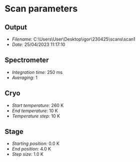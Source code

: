 Scan parameters
=================================================

Output
-------------------------------------------------
- *Filename:* C:\Users\User\Desktop\igor\230425\scans\scan1
- *Date:*  25/04/2023 11:17:10

Spectrometer
-------------------------------------------------
- *Integration time:* 250 ms
- *Averaging:* 1

Cryo
-------------------------------------------------
- *Start temperature:* 260 K
- *End temperature:* 10 K
- *Temperature step:* 10 K

Stage
-------------------------------------------------
- *Starting position:* 0.0 K
- *End position:* 4.0 K
- *Step size:* 1.0 K

